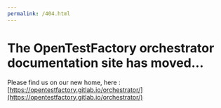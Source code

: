 ```yaml
---
permalink: /404.html
---
```

# The OpenTestFactory orchestrator documentation site has moved...

Please find us on our new home, here : [https://opentestfactory.gitlab.io/orchestrator/](https://opentestfactory.gitlab.io/orchestrator/)
